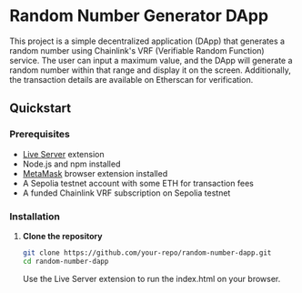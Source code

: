 # Random Number Generator DApp

This project is a simple decentralized application (DApp) that generates a random number using Chainlink's VRF (Verifiable Random Function) service. The user can input a maximum value, and the DApp will generate a random number within that range and display it on the screen. Additionally, the transaction details are available on Etherscan for verification.

## Quickstart

### Prerequisites

- [Live Server](https://marketplace.visualstudio.com/items?itemName=ritwickdey.LiveServer) extension 
- Node.js and npm installed
- [MetaMask](https://metamask.io/) browser extension installed
- A Sepolia testnet account with some ETH for transaction fees
- A funded Chainlink VRF subscription on Sepolia testnet

### Installation

1. **Clone the repository**

   ```bash
   git clone https://github.com/your-repo/random-number-dapp.git
   cd random-number-dapp
   ```
   Use the Live Server extension to run the index.html on your browser.
